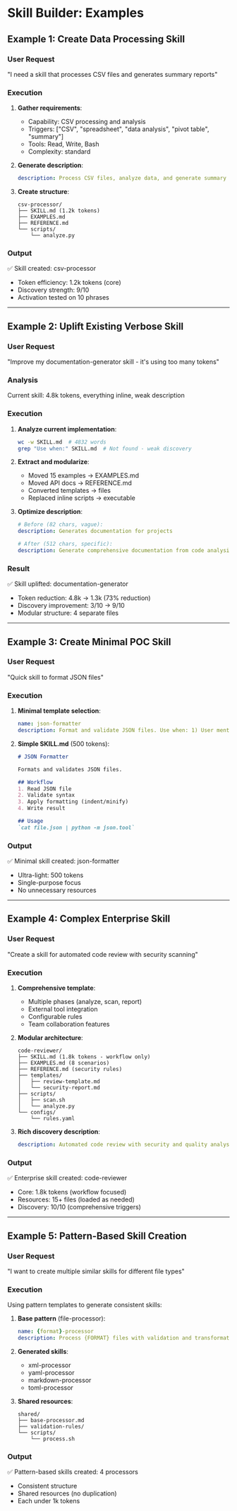 # Skill Builder: Examples

## Example 1: Create Data Processing Skill

### User Request
"I need a skill that processes CSV files and generates summary reports"

### Execution

1. **Gather requirements**:
   - Capability: CSV processing and analysis
   - Triggers: ["CSV", "spreadsheet", "data analysis", "pivot table", "summary"]
   - Tools: Read, Write, Bash
   - Complexity: standard

2. **Generate description**:
   ```yaml
   description: Process CSV files, analyze data, and generate summary reports. Use when: 1) User mentions CSV or spreadsheet files, 2) Data analysis or transformation needed, 3) Creating pivot tables or summaries, 4) Converting between data formats, 5) Statistical analysis requested. Outputs formatted reports with visualizations.
   ```

3. **Create structure**:
   ```
   csv-processor/
   ├── SKILL.md (1.2k tokens)
   ├── EXAMPLES.md
   ├── REFERENCE.md
   └── scripts/
       └── analyze.py
   ```

### Output
✅ Skill created: csv-processor
- Token efficiency: 1.2k tokens (core)
- Discovery strength: 9/10
- Activation tested on 10 phrases

---

## Example 2: Uplift Existing Verbose Skill

### User Request
"Improve my documentation-generator skill - it's using too many tokens"

### Analysis
Current skill: 4.8k tokens, everything inline, weak description

### Execution

1. **Analyze current implementation**:
   ```bash
   wc -w SKILL.md  # 4832 words
   grep "Use when:" SKILL.md  # Not found - weak discovery
   ```

2. **Extract and modularize**:
   - Moved 15 examples → EXAMPLES.md
   - Moved API docs → REFERENCE.md
   - Converted templates → files
   - Replaced inline scripts → executable

3. **Optimize description**:
   ```yaml
   # Before (82 chars, vague):
   description: Generates documentation for projects

   # After (512 chars, specific):
   description: Generate comprehensive documentation from code analysis. Use when: 1) User requests documentation generation, 2) README or docs update needed, 3) API documentation requested, 4) Code comments need extraction, 5) Documentation audit required. Creates markdown docs with examples.
   ```

### Result
✅ Skill uplifted: documentation-generator
- Token reduction: 4.8k → 1.3k (73% reduction)
- Discovery improvement: 3/10 → 9/10
- Modular structure: 4 separate files

---

## Example 3: Create Minimal POC Skill

### User Request
"Quick skill to format JSON files"

### Execution

1. **Minimal template selection**:
   ```yaml
   name: json-formatter
   description: Format and validate JSON files. Use when: 1) User mentions JSON formatting, 2) Pretty-print JSON needed, 3) JSON validation requested, 4) Minify JSON files, 5) JSON syntax errors need fixing. Outputs formatted JSON.
   ```

2. **Simple SKILL.md** (500 tokens):
   ```markdown
   # JSON Formatter

   Formats and validates JSON files.

   ## Workflow
   1. Read JSON file
   2. Validate syntax
   3. Apply formatting (indent/minify)
   4. Write result

   ## Usage
   `cat file.json | python -m json.tool`
   ```

### Output
✅ Minimal skill created: json-formatter
- Ultra-light: 500 tokens
- Single-purpose focus
- No unnecessary resources

---

## Example 4: Complex Enterprise Skill

### User Request
"Create a skill for automated code review with security scanning"

### Execution

1. **Comprehensive template**:
   - Multiple phases (analyze, scan, report)
   - External tool integration
   - Configurable rules
   - Team collaboration features

2. **Modular architecture**:
   ```
   code-reviewer/
   ├── SKILL.md (1.8k tokens - workflow only)
   ├── EXAMPLES.md (8 scenarios)
   ├── REFERENCE.md (security rules)
   ├── templates/
   │   ├── review-template.md
   │   └── security-report.md
   ├── scripts/
   │   ├── scan.sh
   │   └── analyze.py
   └── configs/
       └── rules.yaml
   ```

3. **Rich discovery description**:
   ```yaml
   description: Automated code review with security and quality analysis. Use when: 1) Code review requested or PR created, 2) Security audit needed, 3) Code quality assessment required, 4) Technical debt analysis, 5) Compliance check needed. Generates detailed review reports with actionable recommendations.
   ```

### Output
✅ Enterprise skill created: code-reviewer
- Core: 1.8k tokens (workflow focused)
- Resources: 15+ files (loaded as needed)
- Discovery: 10/10 (comprehensive triggers)

---

## Example 5: Pattern-Based Skill Creation

### User Request
"I want to create multiple similar skills for different file types"

### Execution

Using pattern templates to generate consistent skills:

1. **Base pattern** (file-processor):
   ```yaml
   name: {format}-processor
   description: Process {FORMAT} files with validation and transformation. Use when: 1) User mentions {FORMAT} files, 2) {FORMAT} validation needed, 3) Converting from/to {FORMAT}, 4) {FORMAT} analysis requested, 5) Batch {FORMAT} processing. Outputs processed {FORMAT} with reports.
   ```

2. **Generated skills**:
   - xml-processor
   - yaml-processor
   - markdown-processor
   - toml-processor

3. **Shared resources**:
   ```
   shared/
   ├── base-processor.md
   ├── validation-rules/
   └── scripts/
       └── process.sh
   ```

### Output
✅ Pattern-based skills created: 4 processors
- Consistent structure
- Shared resources (no duplication)
- Each under 1k tokens
